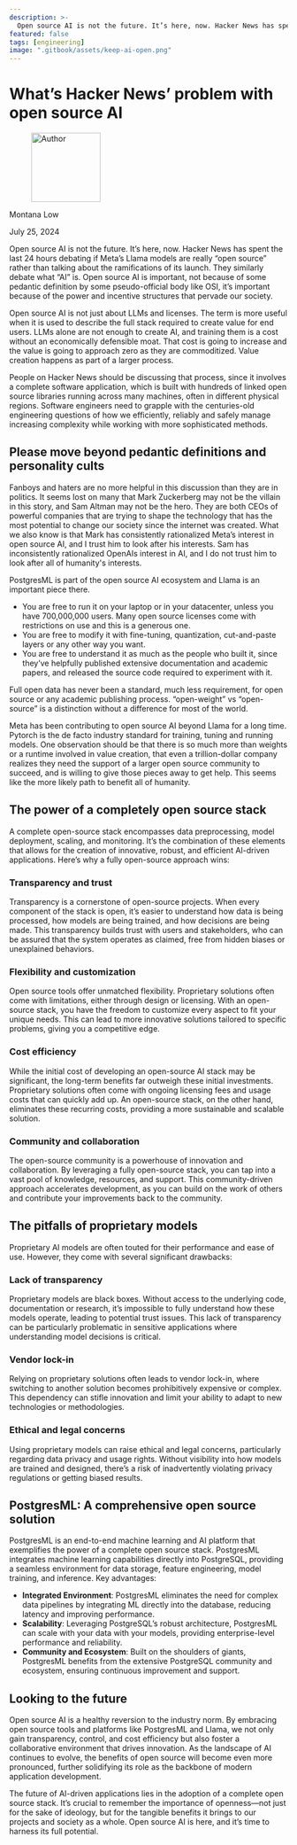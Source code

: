 ```yaml
---
description: >-
  Open source AI is not the future. It’s here, now. Hacker News has spent the last 24 hours debating if Meta’s Llama models are really “open source” rather than talking about the ramifications of its launch.
featured: false
tags: [engineering]
image: ".gitbook/assets/keep-ai-open.png"
---
```


# What’s Hacker News’ problem with open source AI

<div align="left">

<figure><img src=".gitbook/assets/montana.jpg" alt="Author" width="125"><figcaption></figcaption></figure>

</div>

Montana Low

July 25, 2024

Open source AI is not the future. It’s here, now. Hacker News has spent the last 24 hours debating if Meta’s Llama models are really “open source” rather than talking about the ramifications of its launch. They similarly debate what “AI” is. Open source AI is important, not because of some pedantic definition by some pseudo-official body like OSI, it’s important because of the power and incentive structures that pervade our society.

Open source AI is not just about LLMs and licenses. The term is more useful when it is used to describe the full stack required to create value for end users. LLMs alone are not enough to create AI, and training them is a cost without an economically defensible moat. That cost is going to increase and the value is going to approach zero as they are commoditized. Value creation happens as part of a larger process.

People on Hacker News should be discussing that process, since it involves a complete software application, which is built with hundreds of linked open source libraries running across many machines, often in different physical regions. Software engineers need to grapple with the centuries-old engineering questions of how we efficiently, reliably and safely manage increasing complexity while working with more sophisticated methods.

## Please move beyond pedantic definitions and personality cults

Fanboys and haters are no more helpful in this discussion than they are in politics. It seems lost on many that Mark Zuckerberg may not be the villain in this story, and Sam Altman may not be the hero. They are both CEOs of powerful companies that are trying to shape the technology that has the most potential to change our society since the internet was created. What we also know is that Mark has consistently rationalized Meta’s interest in open source AI, and I trust him to look after his interests. Sam has inconsistently rationalized OpenAIs interest in AI, and I do not trust him to look after all of humanity's interests.

PostgresML is part of the open source AI ecosystem and Llama is an important piece there.

- You are free to run it on your laptop or in your datacenter, unless you have 700,000,000 users. Many open source licenses come with restrictions on use and this is a generous one.
- You are free to modify it with fine-tuning, quantization, cut-and-paste layers or any other way you want.
- You are free to understand it as much as the people who built it, since they’ve helpfully published extensive documentation and academic papers, and released the source code required to experiment with it.

Full open data has never been a standard, much less requirement, for open source or any academic publishing process. “open-weight” vs “open-source” is a distinction without a difference for most of the world.

Meta has been contributing to open source AI beyond Llama for a long time. Pytorch is the de facto industry standard for training, tuning and running models. One observation should be that there is so much more than weights or a runtime involved in value creation, that even a trillion-dollar company realizes they need the support of a larger open source community to succeed, and is willing to give those pieces away to get help. This seems like the more likely path to benefit all of humanity.

## The power of a completely open source stack

A complete open-source stack encompasses data preprocessing, model deployment, scaling, and monitoring. It’s the combination of these elements that allows for the creation of innovative, robust, and efficient AI-driven applications. Here’s why a fully open-source approach wins:

### Transparency and trust

Transparency is a cornerstone of open-source projects. When every component of the stack is open, it’s easier to understand how data is being processed, how models are being trained, and how decisions are being made. This transparency builds trust with users and stakeholders, who can be assured that the system operates as claimed, free from hidden biases or unexplained behaviors.

### Flexibility and customization

Open source tools offer unmatched flexibility. Proprietary solutions often come with limitations, either through design or licensing. With an open-source stack, you have the freedom to customize every aspect to fit your unique needs. This can lead to more innovative solutions tailored to specific problems, giving you a competitive edge.

### Cost efficiency

While the initial cost of developing an open-source AI stack may be significant, the long-term benefits far outweigh these initial investments. Proprietary solutions often come with ongoing licensing fees and usage costs that can quickly add up. An open-source stack, on the other hand, eliminates these recurring costs, providing a more sustainable and scalable solution.

### Community and collaboration

The open-source community is a powerhouse of innovation and collaboration. By leveraging a fully open-source stack, you can tap into a vast pool of knowledge, resources, and support. This community-driven approach accelerates development, as you can build on the work of others and contribute your improvements back to the community.

## The pitfalls of proprietary models
Proprietary AI models are often touted for their performance and ease of use. However, they come with several significant drawbacks:

### Lack of transparency

Proprietary models are black boxes. Without access to the underlying code, documentation or research, it’s impossible to fully understand how these models operate, leading to potential trust issues. This lack of transparency can be particularly problematic in sensitive applications where understanding model decisions is critical.

### Vendor lock-in

Relying on proprietary solutions often leads to vendor lock-in, where switching to another solution becomes prohibitively expensive or complex. This dependency can stifle innovation and limit your ability to adapt to new technologies or methodologies.

### Ethical and legal concerns

Using proprietary models can raise ethical and legal concerns, particularly regarding data privacy and usage rights. Without visibility into how models are trained and designed, there’s a risk of inadvertently violating privacy regulations or getting biased results.

## PostgresML: A comprehensive open source solution

PostgresML is an end-to-end machine learning and AI platform that exemplifies the power of a complete open source stack. PostgresML integrates machine learning capabilities directly into PostgreSQL, providing a seamless environment for data storage, feature engineering, model training, and inference.
Key advantages:

- **Integrated Environment**: PostgresML eliminates the need for complex data pipelines by integrating ML directly into the database, reducing latency and improving performance.
- **Scalability**: Leveraging PostgreSQL’s robust architecture, PostgresML can scale with your data with your models, providing enterprise-level performance and reliability.
- **Community and Ecosystem**: Built on the shoulders of giants, PostgresML benefits from the extensive PostgreSQL community and ecosystem, ensuring continuous improvement and support.

## Looking to the future

Open source AI is a healthy reversion to the industry norm. By embracing open source tools and platforms like PostgresML and Llama, we not only gain transparency, control, and cost efficiency but also foster a collaborative environment that drives innovation. As the landscape of AI continues to evolve, the benefits of open source will become even more pronounced, further solidifying its role as the backbone of modern application development.

The future of AI-driven applications lies in the adoption of a complete open source stack. It’s crucial to remember the importance of openness—not just for the sake of ideology, but for the tangible benefits it brings to our projects and society as a whole. Open source AI is here, and it’s time to harness its full potential.

